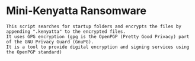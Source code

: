# Mini-Kenyatta Ransomware
    This script searches for startup folders and encrypts the files by appending ".kenyatta" to the encrypted files.
    It uses GPG encryption (gpg is the OpenPGP (Pretty Good Privacy) part of the GNU Privacy Guard (GnuPG). 
    It is a tool to provide digital encryption and signing services using the OpenPGP standard)
